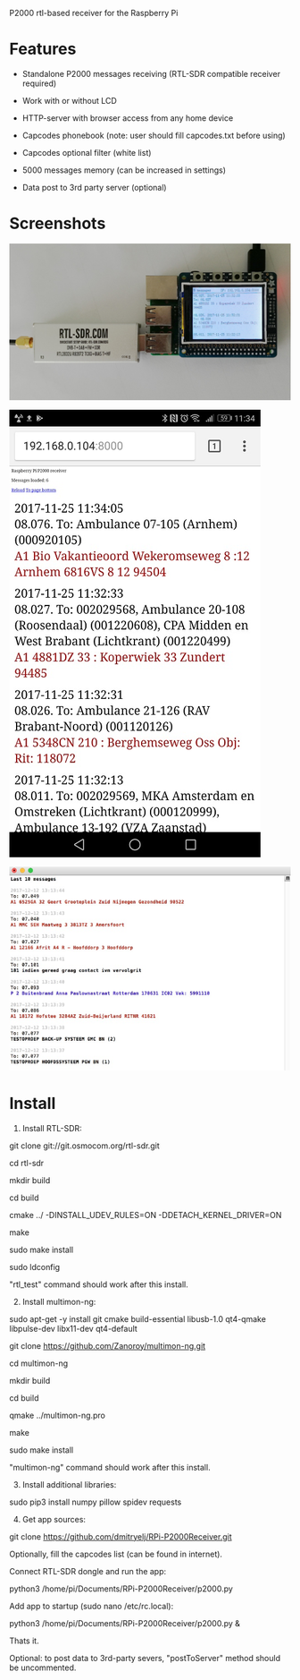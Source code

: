 P2000 rtl-based receiver for the Raspberry Pi

# Features

- Standalone P2000 messages receiving (RTL-SDR compatible receiver required)

- Work with or without LCD

- HTTP-server with browser access from any home device

- Capcodes phonebook (note: user should fill capcodes.txt before using)

- Capcodes optional filter (white list)

- 5000 messages memory (can be increased in settings)

- Data post to 3rd party server (optional)

# Screenshots

![View](/screenshots/RPi_P2000.jpg)

![View](/screenshots/RPi_P2000_web.jpg)

![View](/screenshots/ConsoleOutput.jpg)

# Install

1) Install RTL-SDR:

git clone git://git.osmocom.org/rtl-sdr.git

cd rtl-sdr

mkdir build

cd build

cmake ../ -DINSTALL_UDEV_RULES=ON -DDETACH_KERNEL_DRIVER=ON

make

sudo make install

sudo ldconfig


"rtl_test" command should work after this install.

2) Install multimon-ng:

sudo apt-get -y install git cmake build-essential libusb-1.0 qt4-qmake libpulse-dev libx11-dev qt4-default

git clone https://github.com/Zanoroy/multimon-ng.git

cd multimon-ng

mkdir build

cd build

qmake ../multimon-ng.pro

make

sudo make install


"multimon-ng" command should work after this install.

3) Install additional libraries:

sudo pip3 install numpy pillow spidev requests

4) Get app sources:

git clone https://github.com/dmitryelj/RPi-P2000Receiver.git

Optionally, fill the capcodes list (can be found in internet).

Connect RTL-SDR dongle and run the app:

python3 /home/pi/Documents/RPi-P2000Receiver/p2000.py

Add app to startup (sudo nano /etc/rc.local):

python3 /home/pi/Documents/RPi-P2000Receiver/p2000.py &

Thats it.

Optional: to post data to 3rd-party severs, "postToServer" method should be uncommented.

